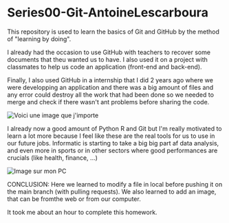 # Series00-Git-AntoineLescarboura
This repository is used to learn the basics of Git and GitHub by the method of "learning by doing".

I already had the occasion to use GitHub with teachers to recover some documents that theu wanted us to have. I also used it on a project with classmates to help us code an application (front-end and back-end).

Finally, I also used GitHub in a internship that I did 2 years ago where we were developping an application and there was a big amount of files and any error could destroy all the work that had been done so we needed to merge and check if there wasn't ant problems before sharing the code.


![Voici une image que j'importe](https://i0.wp.com/cafecremesport.com/wp-content/uploads/2021/10/Bron-Wade.jpg?resize=1024%2C902&ssl=1)


I already now a good amount of Python R and Git but I'm really motivated to learn a lot more because I feel like these are the real tools for us to use in our future jobs.
Informatic is starting to take a big big part af data analysis, and even more in sports or in other sectors where good performances are  crucials (like health, finance, ...)


![Image sur mon PC](Images/spiderman_clooney_obama.jpg)


CONCLUSION:
Here we learned to modify a file in local before pushing it on the main branch (with pulling requests).
We also learned to add an image, that can be fromthe web or from our computer.

It took me about an hour to complete this homework.